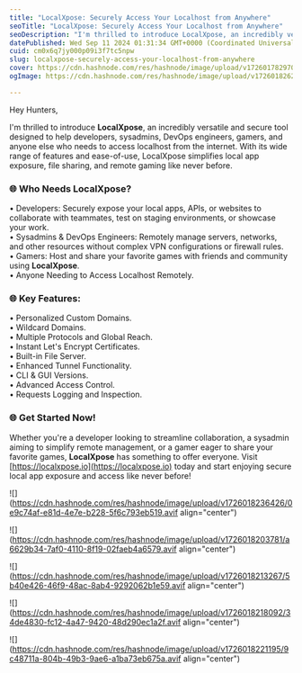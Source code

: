 ```yaml
---
title: "LocalXpose: Securely Access Your Localhost from Anywhere"
seoTitle: "LocalXpose: Securely Access Your Localhost from Anywhere"
seoDescription: "I'm thrilled to introduce LocalXpose, an incredibly versatile and secure tool designed to help developers, sysadmins, DevOps engineers, gamers, and anyone e"
datePublished: Wed Sep 11 2024 01:31:34 GMT+0000 (Coordinated Universal Time)
cuid: cm0x6q7jy000p09i3f7tc5npw
slug: localxpose-securely-access-your-localhost-from-anywhere
cover: https://cdn.hashnode.com/res/hashnode/image/upload/v1726017829702/4110da70-39d3-450a-b384-de06ba1f2159.avif
ogImage: https://cdn.hashnode.com/res/hashnode/image/upload/v1726018262192/df720629-669c-4f18-ab50-4248865c000c.avif

---
```


Hey Hunters,

I'm thrilled to introduce **LocalXpose**, an incredibly versatile and secure tool designed to help developers, sysadmins, DevOps engineers, gamers, and anyone else who needs to access localhost from the internet. With its wide range of features and ease-of-use, LocalXpose simplifies local app exposure, file sharing, and remote gaming like never before.

### 🌐 Who Needs LocalXpose?

• Developers: Securely expose your local apps, APIs, or websites to collaborate with teammates, test on staging environments, or showcase your work.  
• Sysadmins & DevOps Engineers: Remotely manage servers, networks, and other resources without complex VPN configurations or firewall rules.  
• Gamers: Host and share your favorite games with friends and community using **LocalXpose**.  
• Anyone Needing to Access Localhost Remotely.

### 🌐 Key Features:

• Personalized Custom Domains.  
• Wildcard Domains.  
• Multiple Protocols and Global Reach.  
• Instant Let's Encrypt Certificates.  
• Built-in File Server.  
• Enhanced Tunnel Functionality.  
• CLI & GUI Versions.  
• Advanced Access Control.  
• Requests Logging and Inspection.

### 🌐 Get Started Now!

Whether you're a developer looking to streamline collaboration, a sysadmin aiming to simplify remote management, or a gamer eager to share your favorite games, **LocalXpose** has something to offer everyone. Visit [https://localxpose.io](https://localxpose.io) today and start enjoying secure local app exposure and access like never before!

![](https://cdn.hashnode.com/res/hashnode/image/upload/v1726018236426/0e9c74af-e81d-4e7e-b228-5f6c793eb519.avif align="center")

![](https://cdn.hashnode.com/res/hashnode/image/upload/v1726018203781/a6629b34-7af0-4110-8f19-02faeb4a6579.avif align="center")

![](https://cdn.hashnode.com/res/hashnode/image/upload/v1726018213267/5b40e426-46f9-48ac-8ab4-9292062b1e59.avif align="center")

![](https://cdn.hashnode.com/res/hashnode/image/upload/v1726018218092/34de4830-fc12-4a47-9420-48d290ec1a2f.avif align="center")

![](https://cdn.hashnode.com/res/hashnode/image/upload/v1726018221195/9c48711a-804b-49b3-9ae6-a1ba73eb675a.avif align="center")